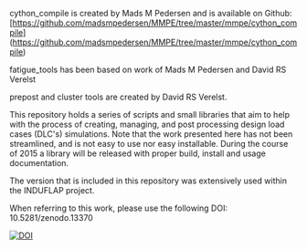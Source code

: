 cython_compile is created by Mads M Pedersen and is available on Github:
[https://github.com/madsmpedersen/MMPE/tree/master/mmpe/cython_compile]
(https://github.com/madsmpedersen/MMPE/tree/master/mmpe/cython_compile)

fatigue_tools has been based on work of Mads M Pedersen and David RS Verelst

prepost and cluster tools are created by David RS Verelst.

This repository holds a series of scripts and small libraries that aim to help
with the process of creating, managing, and post processing design load cases
(DLC's) simulations. Note that the work presented here has not been streamlined,
and is not easy to use nor easy installable. During the course of 2015 a 
library will be released with proper build, install and usage documentation.

The version that is included in this repository was extensively used within the
INDUFLAP project.

When referring to this work, please use the following DOI: 10.5281/zenodo.13370

[![DOI](https://zenodo.org/badge/8328/davidovitch/prepost-wind-dlc.svg)](http://dx.doi.org/10.5281/zenodo.13370)

